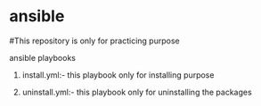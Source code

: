 # ansible
#This repository is only for practicing purpose

ansible playbooks 
01) install.yml:-
    this playbook only for installing purpose
 
02) uninstall.yml:-
    this playbook only for uninstalling the packages
